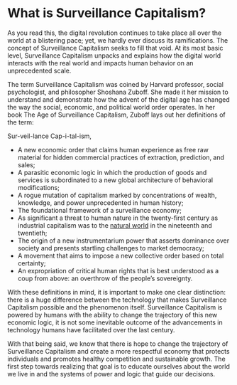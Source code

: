 # What is Surveillance Capitalism?

As you read this, the digital revolution continues to take place all over the world at a blistering pace; yet, we hardly ever discuss its ramifications. The concept of Surveillance Capitalism seeks to fill that void. At its most basic level, Surveillance Capitalism unpacks and explains how the digital world interacts with the real world and impacts human behavior on an unprecedented scale.

The term Surveillance Capitalism was coined by Harvard professor, social psychologist, and philosopher Shoshana Zuboff. She made it her mission to understand and demonstrate how the advent of the digital age has changed the way the social, economic, and political world order operates. In her book The Age of Surveillance Capitalism, Zuboff lays out her definitions of the term:

Sur-veil-lance Cap-i-tal-ism,

* A new economic order that claims human experience as free raw material for hidden commercial practices of extraction, prediction, and sales;
* A parasitic economic logic in which the production of goods and services is subordinated to a new global architecture of behavioral modifications;
* A rogue mutation of capitalism marked by concentrations of wealth, knowledge, and power unprecedented in human history;
* The foundational framework of a surveillance economy;
* As significant a threat to human nature in the twenty-first century as industrial capitalism was to the [natural world](Article3.md) in the nineteenth and twentieth;
* The origin of a new instrumentarium power that asserts dominance over society and presents startling challenges to market democracy;
* A movement that aims to impose a new collective order based on total certainty;
* An expropriation of critical human rights that is best understood as a coup from above: an overthrow of the people’s sovereignty.

With these definitions in mind, it is important to make one clear distinction: there is a huge difference between the technology that makes Surveillance Capitalism possible and the phenomenon itself. Surveillance Capitalism is powered by humans with the ability to change the trajectory of this new economic logic, it is not some inevitable outcome of the advancements in technology humans have facilitated over the last century.

With that being said, we know that there is hope to change the trajectory of Surveillance Capitalism and create a more respectful economy that protects individuals and promotes healthy competition and sustainable growth. The first step towards realizing that goal is to educate ourselves about the world we live in and the systems of power and logic that guide our decisions.
